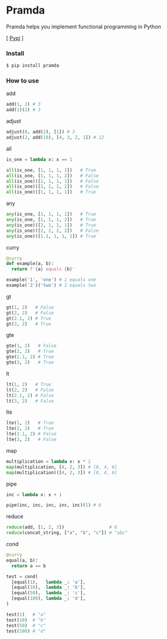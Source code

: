 # Pramda

Pramda helps you implement functional programming in Python

[ [Pypi](https://pypi.org/project/pramda/) ]

### Install

```sh
$ pip install pramda
```

### How to use

add

```py
add(1, 2) # 3
add(1)(2) # 3
```

adjust

```py
adjust(0, add(2), [1]) # 3
adjust(2, add(10), [4, 3, 2, 1]) # 12
```

all

```py
is_one = lambda x: x == 1

all(is_one, [1, 1, 1, 1])   # True
all(is_one, [1, 1, 1, 2])   # False
all(is_one)([2, 1, 1, 1])   # False
all(is_one)([2, 2, 2, 2])   # False
all(is_one)([1, 1, 1, 1])   # True
```

any

```py
any(is_one, [1, 1, 1, 1])   # True
any(is_one, [1, 1, 1, 2])   # True
any(is_one)([2, 1, 1, 1])   # True
any(is_one)([2, 2, 2, 2])   # False
any(is_one)([1.1, 1, 1, 1]) # True
```

curry

```py
@curry
def example(a, b):
  return f'{a} equals {b}'

example('1', 'one') # 1 equals one
example('2')('two') # 2 equals two
```

gt

```py
gt(1, 2)   # False
gt(2, 2)   # False
gt(2.1, 2) # True
gt(3, 2)   # True
```

gte

```py
gte(1, 2)   # False
gte(2, 2)   # True
gte(2.1, 2) # True
gte(3, 2)   # True
```

lt

```py
lt(1, 2)   # True
lt(2, 2)   # False
lt(2.1, 2) # False
lt(3, 2)   # False
```

lte

```py
lte(1, 2)   # True
lte(2, 2)   # True
lte(2.1, 2) # False
lte(3, 2)   # False
```

map

```py
multiplication = lambda x: x * 2
map(multiplication, [4, 2, 3]) # [8, 4, 6]
map(multiplication)([4, 2, 3]) # [8, 4, 6]
```

pipe

```py
inc = lambda x: x + 1

pipe(inc, inc, inc, inc, inc)(1) # 6
```

reduce

```py
reduce(add, [1, 2, 3])                 # 6
reduce(concat_string, ["a", "b", "c"]) # "abc"
```

cond

```py
@curry
equal(a, b):
  return a == b

test = cond(
  [equal(1),   lambda _: 'a'],
  [equal(10),  lambda _: 'b'],
  [equal(50),  lambda _: 'c'],
  [equal(100), lambda _: 'd'],
)

test(1)   # "a"
test(10)  # "b"
test(50)  # "c"
test(100) # "d"
```
